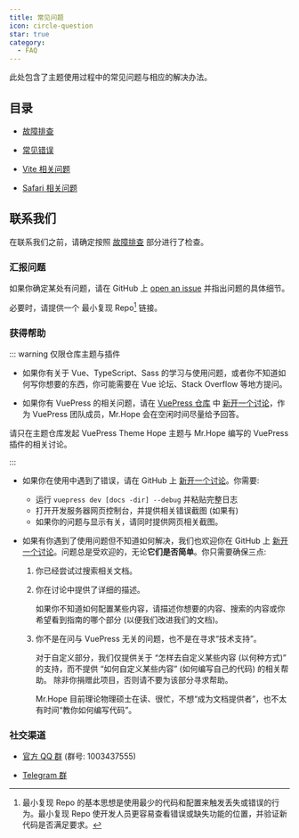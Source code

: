 ```yaml
---
title: 常见问题
icon: circle-question
star: true
category:
  - FAQ
---
```


此处包含了主题使用过程中的常见问题与相应的解决办法。

## 目录

- [故障排查](troubleshooting.md)

- [常见错误](common-error.md)

- [Vite 相关问题](vite.md)

- [Safari 相关问题](safari.md)

## 联系我们

在联系我们之前，请确定按照 [故障排查](troubleshooting.md) 部分进行了检查。

### 汇报问题

如果你确定某处有问题，请在 GitHub 上 [open an issue](https://github.com/vuepress-theme-hope/vuepress-theme-hope/issues/new/choose) 并指出问题的具体细节。

必要时，请提供一个 最小复现 Repo[^minimal-reproduction-repo] 链接。

[^minimal-reproduction-repo]: 最小复现 Repo 的基本思想是使用最少的代码和配置来触发丢失或错误的行为。最小复现 Repo 使开发人员更容易查看错误或缺失功能的位置，并验证新代码是否满足要求。

### 获得帮助

::: warning 仅限仓库主题与插件

- 如果你有关于 Vue、TypeScript、Sass 的学习与使用问题，或者你不知道如何写你想要的东西，你可能需要在 Vue 论坛、Stack Overflow 等地方提问。

- 如果你有 VuePress 的相关问题，请在 [VuePress 仓库](https://github.com/vuepress/vuepress-next) 中 [新开一个讨论](https://github.com/vuepress/vuepress-next/discussions/new)，作为 VuePress 团队成员，Mr.Hope 会在空闲时间尽量给予回答。

请只在主题仓库发起 VuePress Theme Hope 主题与 Mr.Hope 编写的 VuePress 插件的相关讨论。

:::

- 如果你在使用中遇到了错误，请在 GitHub 上 [新开一个讨论](https://github.com/vuepress-theme-hope/vuepress-theme-hope/discussions/new)。你需要:

  - 运行 `vuepress dev [docs -dir] --debug` 并粘贴完整日志
  - 打开开发服务器网页控制台，并提供相关错误截图 (如果有)
  - 如果你的问题与显示有关，请同时提供网页相关截图。

- 如果有你遇到了使用问题但不知道如何解决，我们也欢迎你在 GitHub 上 [新开一个讨论](https://github.com/vuepress-theme-hope/vuepress-theme-hope/discussions/new)。问题总是受欢迎的，无论**它们是否简单**。你只需要确保三点:

  1. 你已经尝试过搜索相关文档。

  1. 你在讨论中提供了详细的描述。

     如果你不知道如何配置某些内容，请描述你想要的内容、搜索的内容或你希望看到指南的哪个部分 (以便我们改进我们的文档)。

  1. 你不是在问与 VuePress 无关的问题，也不是在寻求“技术支持”。

     对于自定义部分，我们仅提供关于 “怎样去自定义某些内容 (以何种方式)” 的支持，而不提供 “如何自定义某些内容” (如何编写自己的代码) 的相关帮助。 除非你捐赠此项目，否则请不要为该部分寻求帮助。

     Mr.Hope 目前理论物理硕士在读、很忙，不想“成为文档提供者”，也不太有时间“教你如何编写代码”。

### 社交渠道

- [官方 QQ 群](https://jq.qq.com/?_wv=1027&k=rATJyxGK) (群号: 1003437555)

- [Telegram 群](https://t.me/vuepressthemehope)
